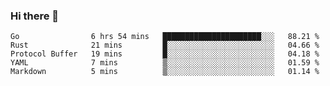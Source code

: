 ### Hi there 👋

<!--
**yeya24/yeya24** is a ✨ _special_ ✨ repository because its `README.md` (this file) appears on your GitHub profile.

Here are some ideas to get you started:

- 🔭 I’m currently working on ...
- 🌱 I’m currently learning ...
- 👯 I’m looking to collaborate on ...
- 🤔 I’m looking for help with ...
- 💬 Ask me about ...
- 📫 How to reach me: ...
- 😄 Pronouns: ...
- ⚡ Fun fact: ...
-->

<!--START_SECTION:waka-->
```text
Go                6 hrs 54 mins   ██████████████████████░░░   88.21 % 
Rust              21 mins         █░░░░░░░░░░░░░░░░░░░░░░░░   04.66 % 
Protocol Buffer   19 mins         █░░░░░░░░░░░░░░░░░░░░░░░░   04.18 % 
YAML              7 mins          ▒░░░░░░░░░░░░░░░░░░░░░░░░   01.59 % 
Markdown          5 mins          ▒░░░░░░░░░░░░░░░░░░░░░░░░   01.14 % 
```
<!--END_SECTION:waka-->

